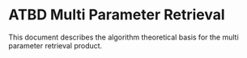 # ATBD Multi Parameter Retrieval 

This document describes the algorithm theoretical basis for the multi parameter retrieval product.


```{tableofcontents}
```

